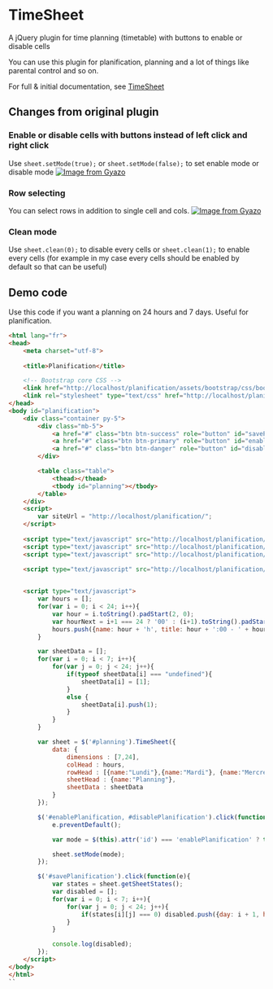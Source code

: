 # TimeSheet
A jQuery plugin for time planning (timetable) with buttons to enable or disable cells

You can use this plugin for planification, planning and a lot of things like parental control and so on.

For full & initial documentation, see [TimeSheet](https://github.com/lbbc1117/TimeSheet)

## Changes from original plugin

### Enable or disable cells with buttons instead of left click and right click
Use ``sheet.setMode(true);`` or ``sheet.setMode(false);`` to set enable mode or disable mode
[![Image from Gyazo](https://i.gyazo.com/a642ca532368f27a997207a9fe542fb7.gif)](https://gyazo.com/a642ca532368f27a997207a9fe542fb7)

### Row selecting
You can select rows in addition to single cell and cols.
[![Image from Gyazo](https://i.gyazo.com/63c293b7d6d4995163fae1607098d89a.gif)](https://gyazo.com/63c293b7d6d4995163fae1607098d89a)

### Clean mode
Use ``sheet.clean(0);`` to disable every cells or ``sheet.clean(1);`` to enable every cells (for example in my case every cells should be enabled by default so that can be useful)

## Demo code
Use this code if you want a planning on 24 hours and 7 days. Useful for planification.

```html
<html lang="fr">
<head>
	<meta charset="utf-8">
	
	<title>Planification</title>

	<!-- Bootstrap core CSS -->
	<link href="http://localhost/planification/assets/bootstrap/css/bootstrap.min.css" rel="stylesheet">
	<link rel="stylesheet" type="text/css" href="http://localhost/planification/assets/utilities/TimeSheet/TimeSheet.css">
</head>
<body id="planification">
	<div class="container py-5">
		<div class="mb-5">
			<a href="#" class="btn btn-success" role="button" id="savePlanification">Enregistrer</a>
			<a href="#" class="btn btn-primary" role="button" id="enablePlanification">Autorisé</a>
			<a href="#" class="btn btn-danger" role="button" id="disablePlanification">Bloqué</a>
		</div>

		<table class="table">
			<thead></thead>
			<tbody id="planning"></tbody>
		</table>
	</div>
	<script>
		var siteUrl = "http://localhost/planification/";
	</script>
	
	<script type="text/javascript" src="http://localhost/planification/assets/utilities/jquery-3.2.1.min.js"></script>
	<script type="text/javascript" src="http://localhost/planification/assets/bootstrap/js/popper.min.js"></script>
	<script type="text/javascript" src="http://localhost/planification/assets/bootstrap/js/bootstrap.min.js"></script>

	<script type="text/javascript" src="http://localhost/planification/assets/utilities/TimeSheet/TimeSheet.js"></script>

	
	<script type="text/javascript">
		var hours = [];
		for(var i = 0; i < 24; i++){
			var hour = i.toString().padStart(2, 0);
			var hourNext = i+1 === 24 ? '00' : (i+1).toString().padStart(2, 0);
			hours.push({name: hour + 'h', title: hour + ':00 - ' + hourNext + ':00'});
		}

		var sheetData = [];
		for(var i = 0; i < 7; i++){
			for(var j = 0; j < 24; j++){
				if(typeof sheetData[i] === "undefined"){
					sheetData[i] = [1];
				}
				else {
					sheetData[i].push(1);
				}
			}
		}

		var sheet = $('#planning').TimeSheet({
			data: {
				dimensions : [7,24],
				colHead : hours,
				rowHead : [{name:"Lundi"},{name:"Mardi"}, {name:"Mercredi"}, {name:"Jeudi"}, {name:"Vendredi"}, {name:"Samedi"}, {name:"Dimanche"}],
				sheetHead : {name:"Planning"},
				sheetData : sheetData
			}
		});

		$('#enablePlanification, #disablePlanification').click(function(e){
			e.preventDefault();

			var mode = $(this).attr('id') === 'enablePlanification' ? true : false;

			sheet.setMode(mode);
		});

		$('#savePlanification').click(function(e){
			var states = sheet.getSheetStates();
			var disabled = [];
			for(var i = 0; i < 7; i++){
				for(var j = 0; j < 24; j++){
					if(states[i][j] === 0) disabled.push({day: i + 1, hour: j, });
				}
			}

			console.log(disabled);
		});
	</script>
</body>
</html>
``
